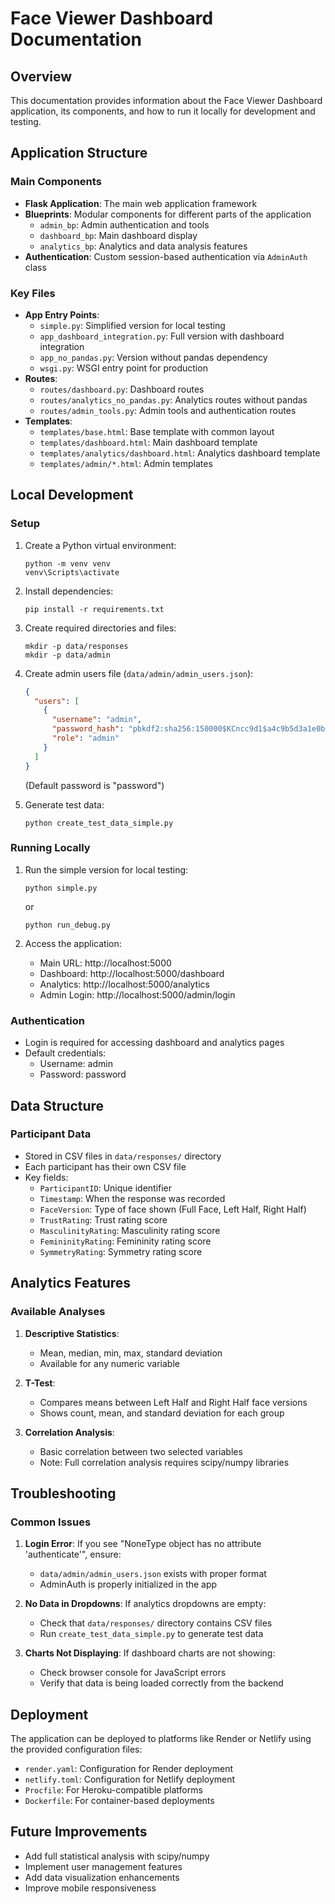 # Face Viewer Dashboard Documentation

## Overview
This documentation provides information about the Face Viewer Dashboard application, its components, and how to run it locally for development and testing.

## Application Structure

### Main Components
- **Flask Application**: The main web application framework
- **Blueprints**: Modular components for different parts of the application
  - `admin_bp`: Admin authentication and tools
  - `dashboard_bp`: Main dashboard display
  - `analytics_bp`: Analytics and data analysis features
- **Authentication**: Custom session-based authentication via `AdminAuth` class

### Key Files
- **App Entry Points**:
  - `simple.py`: Simplified version for local testing
  - `app_dashboard_integration.py`: Full version with dashboard integration
  - `app_no_pandas.py`: Version without pandas dependency
  - `wsgi.py`: WSGI entry point for production
- **Routes**:
  - `routes/dashboard.py`: Dashboard routes
  - `routes/analytics_no_pandas.py`: Analytics routes without pandas
  - `routes/admin_tools.py`: Admin tools and authentication routes
- **Templates**:
  - `templates/base.html`: Base template with common layout
  - `templates/dashboard.html`: Main dashboard template
  - `templates/analytics/dashboard.html`: Analytics dashboard template
  - `templates/admin/*.html`: Admin templates

## Local Development

### Setup
1. Create a Python virtual environment:
   ```
   python -m venv venv
   venv\Scripts\activate
   ```

2. Install dependencies:
   ```
   pip install -r requirements.txt
   ```

3. Create required directories and files:
   ```
   mkdir -p data/responses
   mkdir -p data/admin
   ```

4. Create admin users file (`data/admin/admin_users.json`):
   ```json
   {
     "users": [
       {
         "username": "admin",
         "password_hash": "pbkdf2:sha256:150000$KCncc9d1$a4c9b5d3a1e0b6c7d8e9f0a1b2c3d4e5f6a7b8c9d0e1f2a3b4c5d6e7f8a9b0c1d2",
         "role": "admin"
       }
     ]
   }
   ```
   (Default password is "password")

5. Generate test data:
   ```
   python create_test_data_simple.py
   ```

### Running Locally
1. Run the simple version for local testing:
   ```
   python simple.py
   ```
   or
   ```
   python run_debug.py
   ```

2. Access the application:
   - Main URL: http://localhost:5000
   - Dashboard: http://localhost:5000/dashboard
   - Analytics: http://localhost:5000/analytics
   - Admin Login: http://localhost:5000/admin/login

### Authentication
- Login is required for accessing dashboard and analytics pages
- Default credentials:
  - Username: admin
  - Password: password

## Data Structure

### Participant Data
- Stored in CSV files in `data/responses/` directory
- Each participant has their own CSV file
- Key fields:
  - `ParticipantID`: Unique identifier
  - `Timestamp`: When the response was recorded
  - `FaceVersion`: Type of face shown (Full Face, Left Half, Right Half)
  - `TrustRating`: Trust rating score
  - `MasculinityRating`: Masculinity rating score
  - `FemininityRating`: Femininity rating score
  - `SymmetryRating`: Symmetry rating score

## Analytics Features

### Available Analyses
1. **Descriptive Statistics**:
   - Mean, median, min, max, standard deviation
   - Available for any numeric variable

2. **T-Test**:
   - Compares means between Left Half and Right Half face versions
   - Shows count, mean, and standard deviation for each group

3. **Correlation Analysis**:
   - Basic correlation between two selected variables
   - Note: Full correlation analysis requires scipy/numpy libraries

## Troubleshooting

### Common Issues
1. **Login Error**: If you see "NoneType object has no attribute 'authenticate'", ensure:
   - `data/admin/admin_users.json` exists with proper format
   - AdminAuth is properly initialized in the app

2. **No Data in Dropdowns**: If analytics dropdowns are empty:
   - Check that `data/responses/` directory contains CSV files
   - Run `create_test_data_simple.py` to generate test data

3. **Charts Not Displaying**: If dashboard charts are not showing:
   - Check browser console for JavaScript errors
   - Verify that data is being loaded correctly from the backend

## Deployment
The application can be deployed to platforms like Render or Netlify using the provided configuration files:
- `render.yaml`: Configuration for Render deployment
- `netlify.toml`: Configuration for Netlify deployment
- `Procfile`: For Heroku-compatible platforms
- `Dockerfile`: For container-based deployments

## Future Improvements
- Add full statistical analysis with scipy/numpy
- Implement user management features
- Add data visualization enhancements
- Improve mobile responsiveness
